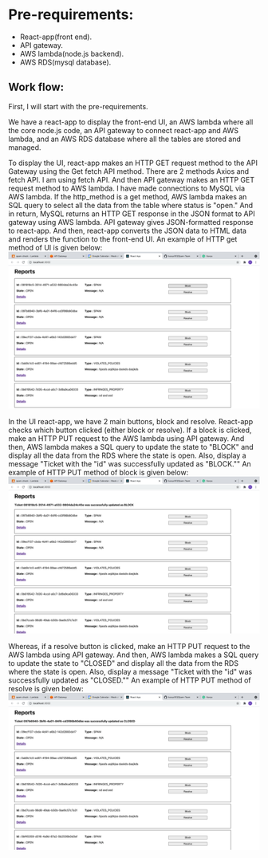 # Pre-requirements:
  - React-app(front end).
  - API gateway.
  - AWS lambda(node.js backend).
  - AWS RDS(mysql database).


## Work flow:
First, I will start with the pre-requirements.

We have a react-app to display the front-end UI, an AWS lambda where all the core node.js code, an API gateway to connect react-app and AWS lambda, and an AWS RDS database where all the tables are stored and managed.

To display the UI, react-app makes an HTTP GET request method to the API Gateway using the Get fetch API method. There are 2 methods Axios and fetch API. I am using fetch API. And then API gateway makes an HTTP GET request method to AWS lambda. I have made connections to  MySQL via AWS lambda. If the http_method is a get method, AWS lambda makes an SQL query to select all the data from the table where status is "open." And in return, MySQL returns an HTTP GET response in the JSON format to API gateway using AWS lambda. API gateway gives JSON-formatted response to react-app. And then, react-app converts the JSON data to HTML data and renders the function to the front-end UI.
An example of HTTP get method of UI is given below:
<img src="./read-me-img/get-method.jpeg">

In the UI react-app, we have 2 main buttons, block and resolve. React-app checks which button clicked (either block or resolve). If a block is clicked, make an HTTP PUT request to the AWS lambda using API gateway. And then, AWS lambda makes a SQL query to update the state to "BLOCK" and display all the data from the RDS where the state is open. Also, display a message "Ticket with the "id" was successfully updated as "BLOCK.""
An example of HTTP PUT method of block is given below:
<img src="./read-me-img/PUT-block.jpeg">

Whereas, if a resolve button is clicked, make an HTTP PUT request to the AWS lambda using API gateway. And then, AWS lambda makes a SQL query to update the state to "CLOSED" and display all the data from the RDS where the state is open.
Also, display a message "Ticket with the "id" was successfully updated as "CLOSED.""
An example of HTTP PUT method of resolve is given below:
<img src="./read-me-img/PUT-resolve.jpeg">